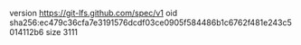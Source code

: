 version https://git-lfs.github.com/spec/v1
oid sha256:ec479c36cfa7e3191576dcdf03ce0905f584486b1c6762f481e243c5014112b6
size 3111
